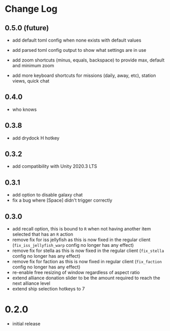 # Change Log

## 0.5.0 (future)

- add default toml config when none exists with default values

- add parsed toml config output to show what settings are in use

- add zoom shortcuts (minus, equals, backspace) to provide max, default and minimum zoom

- add more keyboard shortcuts for missions (daily, away, etc), station views, quick chat

## 0.4.0

- who knows 

## 0.3.8

- add drydock H hotkey

## 0.3.2

- add compatibility with Unity 2020.3 LTS

## 0.3.1

- add option to disable galaxy chat
- fix a bug where [Space] didn't trigger correctly

## 0.3.0

- add recall option, this is bound to `R` when not having another item selected that has an `R` action
- remove fix for iss jellyfish as this is now fixed in the regular client (`fix_iss_jellyfish_warp` config no longer has any effect)
- remove fix for stella as this is now fixed in the regular client (`fix_stella` config no longer has any effect)
- remove fix for faction as this is now fixed in regular client (`fix_faction` config no longer has any effect)
- re-enable free resizing of window regardless of aspect ratio
- extend alliance donation slider to be the amount required to reach the next alliance level
- extend ship selection hotkeys to 7

# 0.2.0

- initial release
